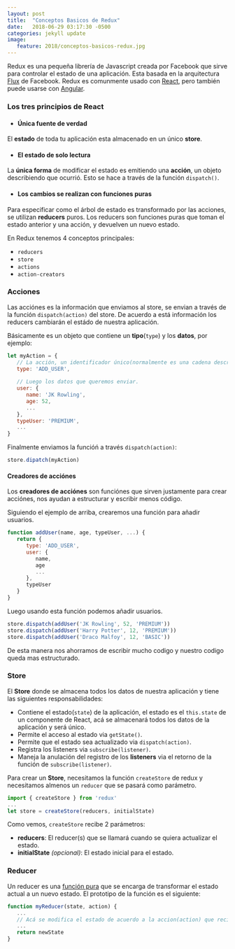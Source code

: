 ```yaml
---
layout: post
title:  "Conceptos Basicos de Redux"
date:   2018-06-29 03:17:30 -0500
categories: jekyll update	
image:
   feature: 2018/conceptos-basicos-redux.jpg
---
```


Redux es una pequeña librería de Javascript creada por Facebook que sirve para controlar el estado de una aplicación.
Esta basada en la arquitectura [Flux](https://facebook.github.io/flux/) de Facebook.
Redux es comunmente usado con [React](https://es.wikipedia.org/wiki/React), pero también puede usarse con [Angular](https://es.wikipedia.org/wiki/Angular_(framework)).

### Los tres principios de React

- #### Única fuente de verdad
El **estado** de toda tu aplicación esta almacenado en un único **store**.
- #### El estado de solo lectura
La **única forma** de modificar el estado es emitiendo una **acción**, un objeto describiendo que ocurrió.
Esto se hace a través de la función `dispatch()`.
- #### Los cambios se realizan con funciones puras
Para especificar como el árbol de estado es transformado por las acciones, se utilizan **reducers** puros.
Los reducers son funciones puras que toman el estado anterior y una acción, y devuelven un nuevo estado.

En Redux tenemos 4 conceptos principales:
* `reducers`
* `store`
* `actions`
* `action-creators`


### Acciones
Las acciónes es la información que enviamos al store, se envian a través de la función `dispatch(action)` del store.
De acuerdo a está información los reducers cambiarán el estádo de nuestra aplicación.

Básicamente es un objeto que contiene un **tipo**(`type`) y los **datos**, por ejemplo:
```javascript
let myAction = {
   // La acción, un identificador único(normalmente es una cadena descriptiva)
   type: 'ADD_USER',
   
   // Luego los datos que queremos enviar.
   user: {
      name: 'JK Rowling',
      age: 52,
      ...
   },
   typeUser: 'PREMIUM',
   ...
}
```
Finalmente enviamos la funcióń a través `dispatch(action)`:
```javascript
store.dipatch(myAction)
```
#### Creadores de acciónes
Los **creadores de acciónes** son funciónes que sirven justamente para crear acciónes, nos ayudan a estructurar y escribir menos código.

Siguiendo el ejemplo de arriba, crearemos una función para añadir usuarios.
```javascript
function addUser(name, age, typeUser, ...) {
   return {
      type: 'ADD_USER',
      user: {
         name,
         age
         ...
      },
      typeUser      
   }
}
```

Luego usando esta función podemos añadir usuarios.

```javascript
store.dispatch(addUser('JK Rowling', 52, 'PREMIUM'))
store.dispatch(addUser('Harry Potter', 12, 'PREMIUM'))
store.dispatch(addUser('Draco Malfoy', 12, 'BASIC'))
```
De esta manera nos ahorramos de escribir mucho codigo y nuestro codigo queda mas estructurado.


### Store
El **Store** donde se almacena todos los datos de nuestra aplicación y tiene las siguientes responsabilidades:
* Contiene el estado(`state`) de la aplicación, el estado es el `this.state` de un componente de React, acá se almacenará todos los datos de la aplicación y será único.
* Permite el acceso al estado via `getState()`.
* Permite que el estado sea actualizado via `dispatch(action)`.
* Registra los listeners via `subscribe(listener)`.
* Maneja la anulación del registro de los **listeners** via el retorno de la función de `subscribe(listener)`.

Para crear un **Store**, necesitamos la función `createStore` de redux y necesitamos almenos un `reducer` que se pasará como parámetro.
```javascript
import { createStore } from 'redux'
...
let store = createStore(reducers, initialState)
```
Como vemos, `createStore` recibe 2 parámetros:
   - **reducers**: El reducer(s) que se llamará cuando se quiera actualizar el estado.
   - **initialState** *(opcional)*: El estado inicial para el estado.



### Reducer
Un reducer es una [función pura](http://www.etnassoft.com/2016/06/21/las-funciones-puras-en-javascript-concepto-ejemplos-y-beneficios/) que se encarga de transformar el estado actual a un nuevo estado.
El prototipo de la función es el siguiente:
```javascript
function myReducer(state, action) {
   ...
   // Acá se modifica el estado de acuerdo a la accion(action) que recibamos
   ...
   return newState
}
```




